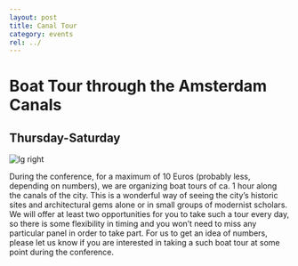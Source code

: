 ```yaml
---
layout: post
title: Canal Tour
category: events
rel: ../
---
```


# Boat Tour through the Amsterdam Canals

## Thursday-Saturday

![lg right](../assets/Canals.png)

During the conference, for a maximum of 10 Euros (probably less, depending on numbers), we are organizing boat tours of ca. 1 hour along the canals of the city. This is a wonderful way of seeing the city’s historic sites and architectural gems alone or in small groups of modernist scholars. We will offer at least two opportunities for you to take such a tour every day, so there is some flexibility in timing and you won’t need to miss any particular panel in order to take part. For us to get an idea of numbers, please let us know if you are interested in taking a such boat tour at some point during the conference. 

<br>
<br>